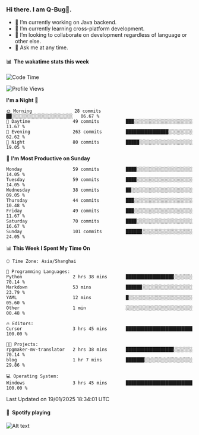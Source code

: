 ### Hi there. I am Q-Bug🐞.

- 🔭 I’m currently working on Java backend.
- 🌱 I’m currently learning cross-platform development.
- 👯 I’m looking to collaborate on development regardless of language or other else.
- 💬 Ask me at any time.

#### 📊 &nbsp;**The wakatime stats this week**  
<!--START_SECTION:waka-->
![Code Time](http://img.shields.io/badge/Code%20Time-231%20hrs%2017%20mins-blue)

![Profile Views](http://img.shields.io/badge/Profile%20Views-0-blue)

**I'm a Night 🦉** 

```text
🌞 Morning                28 commits          ██░░░░░░░░░░░░░░░░░░░░░░░   06.67 % 
🌆 Daytime                49 commits          ███░░░░░░░░░░░░░░░░░░░░░░   11.67 % 
🌃 Evening                263 commits         ████████████████░░░░░░░░░   62.62 % 
🌙 Night                  80 commits          █████░░░░░░░░░░░░░░░░░░░░   19.05 % 
```
📅 **I'm Most Productive on Sunday** 

```text
Monday                   59 commits          ████░░░░░░░░░░░░░░░░░░░░░   14.05 % 
Tuesday                  59 commits          ████░░░░░░░░░░░░░░░░░░░░░   14.05 % 
Wednesday                38 commits          ██░░░░░░░░░░░░░░░░░░░░░░░   09.05 % 
Thursday                 44 commits          ███░░░░░░░░░░░░░░░░░░░░░░   10.48 % 
Friday                   49 commits          ███░░░░░░░░░░░░░░░░░░░░░░   11.67 % 
Saturday                 70 commits          ████░░░░░░░░░░░░░░░░░░░░░   16.67 % 
Sunday                   101 commits         ██████░░░░░░░░░░░░░░░░░░░   24.05 % 
```


📊 **This Week I Spent My Time On** 

```text
🕑︎ Time Zone: Asia/Shanghai

💬 Programming Languages: 
Python                   2 hrs 38 mins       ██████████████████░░░░░░░   70.14 % 
Markdown                 53 mins             ██████░░░░░░░░░░░░░░░░░░░   23.79 % 
YAML                     12 mins             █░░░░░░░░░░░░░░░░░░░░░░░░   05.60 % 
Other                    1 min               ░░░░░░░░░░░░░░░░░░░░░░░░░   00.48 % 

🔥 Editors: 
Cursor                   3 hrs 45 mins       █████████████████████████   100.00 % 

🐱‍💻 Projects: 
rpgmaker-mv-translator   2 hrs 38 mins       ██████████████████░░░░░░░   70.14 % 
blog                     1 hr 7 mins         ███████░░░░░░░░░░░░░░░░░░   29.86 % 

💻 Operating System: 
Windows                  3 hrs 45 mins       █████████████████████████   100.00 % 
```


 Last Updated on 19/01/2025 18:34:01 UTC
<!--END_SECTION:waka-->

#### 🎵 &nbsp;**Spotify playing**  
![Alt text](https://spotify-recently-played-readme.vercel.app/api?user=e5y1o4x7kdt9kf2blu4wvmb4s&unique={true|1|on|yes})

